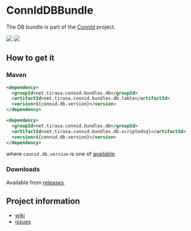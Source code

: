 ConnIdDBBundle
==============

The DB bundle is part of the [ConnId](http://connid.tirasa.net) project.

<a href="https://travis-ci.org/Tirasa/ConnIdDBBundle"><img src="https://api.travis-ci.org/Tirasa/ConnIdDBBundle.png"/></a>
<a href="#">
  <img src="https://img.shields.io/maven-central/v/net.tirasa.connid.bundles.db/net.tirasa.connid.bundles.db.scriptedsql.svg"/>
</a>

## How to get it

### Maven

```XML
<dependency>
  <groupId>net.tirasa.connid.bundles.db</groupId>
  <artifactId>net.tirasa.connid.bundles.db.table</artifactId>
  <version>${connid.db.version}</version>
</dependency>

<dependency>
  <groupId>net.tirasa.connid.bundles.db</groupId>
  <artifactId>net.tirasa.connid.bundles.db.scriptedsql</artifactId>
  <version>${connid.db.version}</version>
</dependency>
```

where `connid.db.version` is one of [available](http://repo1.maven.org/maven2/net/tirasa/connid/bundles/db/net.tirasa.connid.bundles.db.table).

### Downloads

Available from [releases](https://github.com/Tirasa/ConnIdDBBundle/releases).

## Project information

 * [wiki](https://connid.atlassian.net/wiki/display/BASE/Database)
 * [issues](https://connid.atlassian.net/browse/DB)

